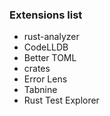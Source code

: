 ### Extensions list

* rust-analyzer
* CodeLLDB
* Better TOML
* crates
* Error Lens
* Tabnine
* Rust Test Explorer

